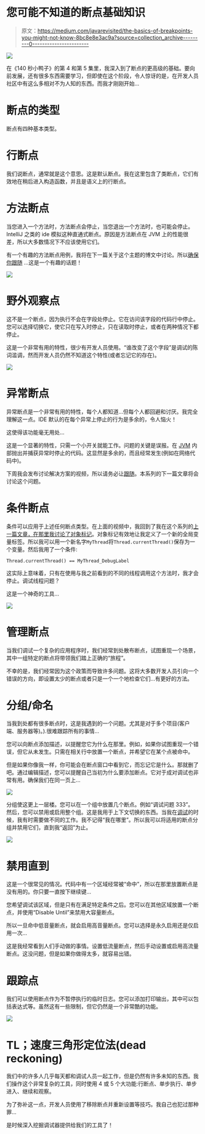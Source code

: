 # 您可能不知道的断点基础知识

> 原文：<https://medium.com/javarevisited/the-basics-of-breakpoints-you-might-not-know-8bc8e8e3ac9a?source=collection_archive---------0----------------------->

![](img/70b60133397305463d8ef83e801f24fa.png)

在《140 秒小鸭子》的第 4 和第 5 集里，我深入到了断点的更高级的基础。要向前发展，还有很多东西需要学习，但即使在这个阶段，令人惊讶的是，在开发人员社区中有这么多相对不为人知的东西。而我才刚刚开始…

# 断点的类型

断点有四种基本类型。

# 行断点

我们说断点，通常就是这个意思。这是默认断点。我在这里包含了类断点，它们有效地在稍后进入构造函数，并且是语义上的行断点。

# 方法断点

当您进入一个方法时，方法断点会停止，当您退出一个方法时，也可能会停止。IntelliJ 之类的 ide 模拟这种直通式断点。原因是方法断点在 JVM 上的性能很差，所以大多数情况下不应该使用它们。

有一个有趣的方法断点用例，我将在下一篇关于这个主题的博文中讨论。所以[确保你跟随](https://twitter.com/debugagent) …这是一个有趣的话题！

[![](img/ed99f851235fe95ec8f822d9d6421680.png)](https://javarevisited.blogspot.com/2011/02/how-to-setup-remote-debugging-in.html)

# 野外观察点

这不是一个断点，因为执行不会在字段处停止。它在访问该字段的代码行中停止。您可以选择切换它，使它只在写入时停止，只在读取时停止，或者在两种情况下都停止。

这是一个非常有用的特性，很少有开发人员使用。“谁改变了这个字段”是调试的陈词滥调，然而开发人员仍然不知道这个特性(或者忘记它的存在)。

[![](img/26390a232d6771af0a4d3ec6d3b4df11.png)](https://www.java67.com/2018/01/how-to-remote-debug-java-application-in-Eclipse.html)

# 异常断点

异常断点是一个非常有用的特性，每个人都知道…但每个人都回避和讨厌。我完全理解这一点。IDE 默认的在每个异常上停止的行为是多余的，令人恼火！

这使得该功能毫无用处…

这是一个显著的特性，只需一个小开关就能工作。问题的关键是误报。在 [JVM](/javarevisited/7-best-courses-to-learn-jvm-garbage-collection-and-performance-tuning-for-experienced-java-331705180686) 内部抛出并捕获异常时停止的代码。这显然是多余的，而且经常发生(例如在网络代码中)。

下周我会发布讨论解决方案的视频，所以请务必让[跟随](https://twitter.com/debugagent/status/1491075324805001219?s=20&t=f7CFUaRwU0UpCCXP_akBjA)。本系列的下一篇文章将会讨论这个问题。

# 条件断点

条件可以应用于上述任何断点类型。在上面的视频中，我回到了我在这个系列的[上一篇文章，在那里我讨论了对象标记](https://talktotheduck.dev/debugging-tutorial-java-return-value-intellij-jump-to-line-and-more#heading-object-marking)。对象标记有效地让我定义了一个新的全局变量标签。所以我可以用一个新名字`MyThread`将`Thread.currentThread()`保存为一个变量。然后我用了一个条件:

```
Thread.currentThread() == MyThread_DebugLabel
```

这实际上意味着，只有在使用与我之前看到的不同的线程调用这个方法时，我才会停止。调试线程问题？

这是一个神奇的工具…

[![](img/6a37bccf71e36857b6940fcbeb4d5fb5.png)](https://javarevisited.blogspot.com/2018/09/top-5-courses-to-learn-intellij-idea-java-and-android-development.html)

# 管理断点

当我们调试一个复杂的应用程序时，我们经常到处散布断点，试图重现一个场景，其中一组特定的断点将带领我们踏上正确的“旅程”。

不幸的是，我们经常因为这个政策而导致许多问题。这将大多数开发人员引向一个错误的方向，即设置太少的断点或者只是一个一个地检查它们…有更好的方法。

# 分组/命名

当我到处都有很多断点时，这是我遇到的一个问题。尤其是对于多个项目(客户端、服务器等)。).很难跟踪所有的事情…

您可以向断点添加描述，以提醒您它为什么在那里。例如，如果你试图重现一个错误，但它从未发生。只需在相关行中放置一个断点，并希望它在某个点被命中。

但是如果你像我一样，你可能会在断点窗口中看到它，而忘记它是什么。那就删了吧。通过编辑描述，您可以提醒自己当初为什么要添加断点。它对于成对调试也非常有用。确保我们在同一页上…

[![](img/fe683f9354988fc279a12d5f7ffbe5b1.png)](https://javarevisited.blogspot.com/2020/05/top-5-courses-to-learn-eclipse-ide-for-java-developers.html)

分组使这更上一层楼。您可以在一个组中放置几个断点。例如“调试问题 333”。然后，您可以禁用或启用整个组。这是我用于上下文切换的东西。当我在[调试](https://javarevisited.blogspot.com/2011/07/java-debugging-tutorial-example-tips.html#axzz6bYzaddcE)的时候，我有时需要做不同的工作。我不记得“我在哪里”。所以我可以将适用的断点分组并禁用它们，直到我“返回”为止。

![](img/6bda3992b85f99b89750574051f311a5.png)

# 禁用直到

这是一个很常见的情况。代码中有一个区域经常被“命中”，所以在那里放置断点是没有用的。你只要一直按下继续键…

您希望调试该区域，但是只有在满足特定条件之后。您可以在其他区域放置一个断点，并使用“Disable Until”来禁用大容量断点。

所以一旦命中低音量断点，就会启用高音量断点。您可以选择是永久启用还是仅启用一次…

这是我经常看到人们手动做的事情。设置低流量断点，然后手动设置或启用高流量断点。这没问题，但是如果你做得太多，就容易出错。

# 跟踪点

我们可以使用断点作为不暂停执行的临时日志。您可以添加打印输出，其中可以包括表达式等。虽然这有一些限制，但它仍然是一个非常酷的功能。

![](img/81fb606aa42c5fbfac8aaea44d3b3de4.png)

# TL；速度三角形定位法(dead reckoning)

我们中的许多人几乎每天都和调试人员一起工作，但是仍然有许多未知的东西。我们操作这个非常复杂的工具，同时使用 4 或 5 个大功能:行断点、单步执行、单步进入、继续和观察。

为了弥补这一点，开发人员使用了移除断点并重新设置等技巧。我自己也犯过那种罪…

是时候深入挖掘调试器提供给我们的工具了！